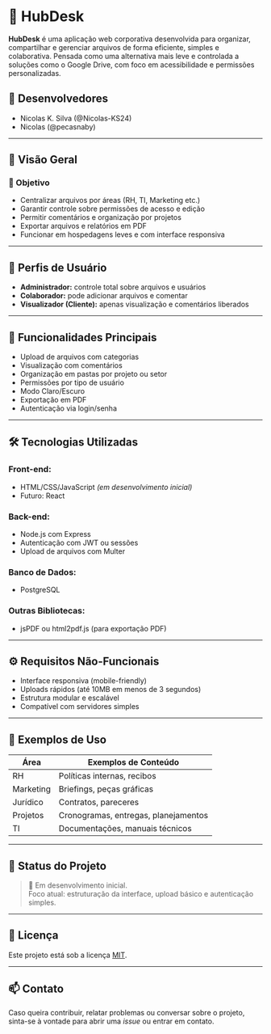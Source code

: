 # 📁 HubDesk

**HubDesk** é uma aplicação web corporativa desenvolvida para organizar, compartilhar e gerenciar arquivos de forma eficiente, simples e colaborativa. Pensada como uma alternativa mais leve e controlada a soluções como o Google Drive, com foco em acessibilidade e permissões personalizadas.

## 👥 Desenvolvedores

- Nicolas K. Silva (@Nicolas-KS24)  
- Nicolas (@pecasnaby)

---

## 📌 Visão Geral

### 🎯 Objetivo

- Centralizar arquivos por áreas (RH, TI, Marketing etc.)
- Garantir controle sobre permissões de acesso e edição
- Permitir comentários e organização por projetos
- Exportar arquivos e relatórios em PDF
- Funcionar em hospedagens leves e com interface responsiva

---

## 🔐 Perfis de Usuário

- **Administrador:** controle total sobre arquivos e usuários
- **Colaborador:** pode adicionar arquivos e comentar
- **Visualizador (Cliente):** apenas visualização e comentários liberados

---

## 🧩 Funcionalidades Principais

- Upload de arquivos com categorias
- Visualização com comentários
- Organização em pastas por projeto ou setor
- Permissões por tipo de usuário
- Modo Claro/Escuro
- Exportação em PDF
- Autenticação via login/senha

---

## 🛠 Tecnologias Utilizadas

### Front-end:
- HTML/CSS/JavaScript *(em desenvolvimento inicial)*
- Futuro: React

### Back-end:
- Node.js com Express
- Autenticação com JWT ou sessões
- Upload de arquivos com Multer

### Banco de Dados:
- PostgreSQL

### Outras Bibliotecas:
- jsPDF ou html2pdf.js (para exportação PDF)

---

## ⚙️ Requisitos Não-Funcionais

- Interface responsiva (mobile-friendly)
- Uploads rápidos (até 10MB em menos de 3 segundos)
- Estrutura modular e escalável
- Compatível com servidores simples

---

## 📂 Exemplos de Uso

| Área       | Exemplos de Conteúdo                 |
|------------|--------------------------------------|
| RH         | Políticas internas, recibos          |
| Marketing  | Briefings, peças gráficas            |
| Jurídico   | Contratos, pareceres                 |
| Projetos   | Cronogramas, entregas, planejamentos |
| TI         | Documentações, manuais técnicos      |

---

## 🚧 Status do Projeto

> 🧪 Em desenvolvimento inicial.  
> Foco atual: estruturação da interface, upload básico e autenticação simples.

---

## 📄 Licença

Este projeto está sob a licença [MIT](LICENSE).

---

## 📫 Contato

Caso queira contribuir, relatar problemas ou conversar sobre o projeto, sinta-se à vontade para abrir uma *issue* ou entrar em contato.

